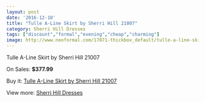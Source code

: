 ```yaml
---
layout: post
date: '2016-12-10'
title: "Tulle A-Line Skirt by Sherri Hill 21007"
category: Sherri Hill Dresses
tags: ["discount","formal","evening","cheap","charming"]
image: http://www.neoformal.com/17871-thickbox_default/tulle-a-line-skirt-by-sherri-hill-21007.jpg
---
```

Tulle A-Line Skirt by Sherri Hill 21007

On Sales: **$377.99**
<a href="https://www.neoformal.com/en/sherri-hill-dresses-2014/5785-tulle-a-line-skirt-by-sherri-hill-21007.html"><amp-img layout="responsive" width="600" height="600" src="//www.neoformal.com/17871-thickbox_default/tulle-a-line-skirt-by-sherri-hill-21007.jpg" alt="Tulle A-Line Skirt by Sherri Hill 21007 0" /></a>
<a href="https://www.neoformal.com/en/sherri-hill-dresses-2014/5785-tulle-a-line-skirt-by-sherri-hill-21007.html"><amp-img layout="responsive" width="600" height="600" src="//www.neoformal.com/17872-thickbox_default/tulle-a-line-skirt-by-sherri-hill-21007.jpg" alt="Tulle A-Line Skirt by Sherri Hill 21007 1" /></a>

Buy it: [Tulle A-Line Skirt by Sherri Hill 21007](https://www.neoformal.com/en/sherri-hill-dresses-2014/5785-tulle-a-line-skirt-by-sherri-hill-21007.html "Tulle A-Line Skirt by Sherri Hill 21007")

View more: [Sherri Hill Dresses](https://www.neoformal.com/en/73-sherri-hill-dresses-2014 "Sherri Hill Dresses")